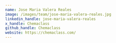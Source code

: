 ```yaml
---
name: Jose Maria Valera Reales
image: /images/team/jose-maria-valera-reales.jpg
linkedin_handle: jose-maria-valera-reales
x_handle: Chemaclass
github_handle: Chemaclass
website: https://chemaclass.com/
---
```

